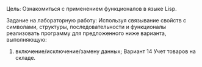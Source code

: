 Цель: Ознакомиться с применением функционалов в языке Lisp.
 
Задание на лабораторную работу:
Используя связывание свойств с символами, структуры, последовательности и функционалы реализовать программу для предложенного ниже варианта, выполняющую:
1. включение/исключение/замену данных;
Вариант 14 Учет товаров на складе.
